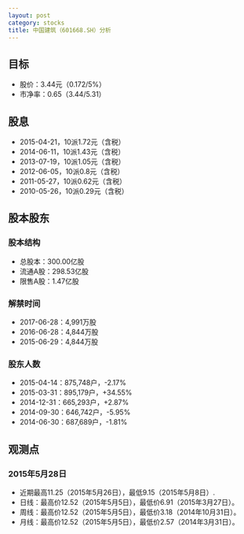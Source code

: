 ```yaml
---
layout: post
category: stocks
title: 中国建筑（601668.SH）分析
---
```


## 目标 ##

- 股价：3.44元（0.172/5%）
- 市净率：0.65（3.44/5.31）

## 股息 ##

- 2015-04-21，10派1.72元（含税）
- 2014-06-11，10派1.43元（含税）
- 2013-07-19，10派1.05元（含税）
- 2012-06-05，10派0.8元（含税）
- 2011-05-27，10派0.62元（含税）
- 2010-05-26，10派0.29元（含税）

## 股本股东 ##

### 股本结构 ###

- 总股本：300.00亿股
- 流通A股：298.53亿股
- 限售A股：1.47亿股

### 解禁时间 ###

- 2017-06-28：4,991万股
- 2016-06-28：4,844万股
- 2015-06-29：4,844万股

### 股东人数 ###

- 2015-04-14：875,748户，-2.17%
- 2015-03-31：895,179户，+34.55%
- 2014-12-31：665,293户，+2.87%
- 2014-09-30：646,742户，-5.95%
- 2014-06-30：687,689户，-1.81%

## 观测点 ##

### 2015年5月28日 ###

- 近期最高11.25（2015年5月26日），最低9.15（2015年5月8日）.
- 日线：最高价12.52（2015年5月5日），最低价6.91（2015年3月27日）。
- 周线：最高价12.52（2015年5月5日），最低价3.18（2014年10月31日）。
- 月线：最高价12.52（2015年5月5日），最低价2.57（2014年3月31日）。
